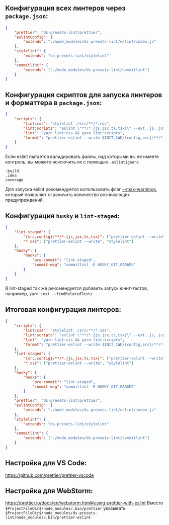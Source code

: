 
## Конфигурация всех линтеров через `package.json`:

```json
{
    "prettier": "ds-presets-lint/prettier",
    "eslintConfig": {
        "extends": "./node_modules/ds-presets-lint/eslint/index.js"
    },
    "stylelint": {
        "extends": "ds-presets-lint/stylelint"
    },
    "commitlint": {
        "extends": ["./node_modules/ds-presets-lint/commitlint"]
    }
}
```

## Конфигурация скриптов для запуска линтеров и форматтера в `package.json`:

```json
{
    "scripts": {
        "lint:css": "stylelint ./src/**/*.css",
        "lint:scripts": "eslint \"**/*.{js,jsx,ts,tsx}\" --ext .js,.jsx,.ts,.tsx",
        "lint": "yarn lint:css && yarn lint:scripts",
        "format": "prettier-eslint --write $INIT_CWD/{config,src}/**/*.{ts,tsx,js,jsx,css}"
    }
}
```

Если eslint пытается валидировать файлы, над которыми вы не имеете контроль, вы можете исключить
их с помощью `.eslintignore`

```
.build
.idea
coverage
```

Для запуска eslint рекомендуется использовать флаг [--max-warnings](https://eslint.org/docs/2.0.0/user-guide/command-line-interface#-max-warnings), который позволяет ограничить количество возникающих предупреждений.

## Конфигурация `husky` и `lint-staged`:

```json
{
    "lint-staged": {
        "{src,config}/**/*.{js,jsx,ts,tsx}": ["prettier-eslint --write", "eslint"],
        "*.css": ["prettier-eslint --write", "stylelint"]
    },
    "husky": {
        "hooks": {
            "pre-commit": "lint-staged",
            "commit-msg": "commitlint -E HUSKY_GIT_PARAMS"
        }
    }
}
```
В lint-staged так же рекомендуется добавить запуск юнит-тестов, например, `yarn jest --findRelatedTests`

## Итоговая конфигурация линтеров:

```json
{
    "scripts": {
        "lint:css": "stylelint ./src/**/*.css",
        "lint:scripts": "eslint \"**/*.{js,jsx,ts,tsx}\" --ext .js,.jsx,.ts,.tsx",
        "lint": "yarn lint:css && yarn lint:scripts",
        "format": "prettier-eslint --write $INIT_CWD/{config,src}/**/*.{ts,tsx,js,jsx,css}"
    },
    "lint-staged": {
        "{src,config}/**/*.{js,jsx,ts,tsx}": ["prettier-eslint --write", "eslint"],
        "*.css": ["prettier-eslint --write", "stylelint"]
    },
    "husky": {
        "hooks": {
            "pre-commit": "lint-staged",
            "commit-msg": "commitlint -E HUSKY_GIT_PARAMS"
        }
    },
    "prettier": "ds-presets-lint/prettier",
    "eslintConfig": {
        "extends": "./node_modules/ds-presets-lint/eslint/index.js"
    },
    "stylelint": {
        "extends": "ds-presets-lint/stylelint"
    },
    "commitlint": {
        "extends": ["./node_modules/ds-presets-lint/commitlint"]
    }
}
```

## Настройка для VS Code:

https://github.com/prettier/prettier-vscode

## Настройка для WebStorm:

https://prettier.io/docs/en/webstorm.html#using-prettier-with-eslint
Вместо `$ProjectFileDir$/node_modules/.bin/prettier` указывать `$ProjectFileDir$/node_modules/ds-presets-lint/node_modules/.bin/prettier-eslint`
